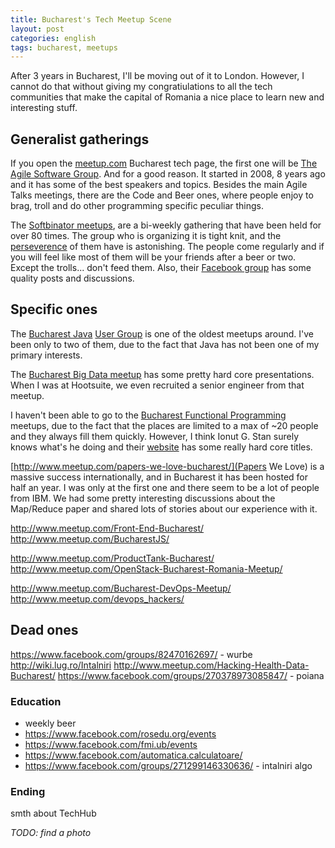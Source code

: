 ```yaml
---
title: Bucharest's Tech Meetup Scene
layout: post
categories: english
tags: bucharest, meetups
---
```


After 3 years in Bucharest, I'll be moving out of it to London. However, I cannot do that without giving my congratiulations to all the tech communities that make the capital of Romania a nice place to learn new and interesting stuff.

## Generalist gatherings

If you open the [meetup.com][0] Bucharest tech page, the first one will be [The Agile Software Group][1]. And for a good reason. It started in 2008, 8 years ago and it has some of the best speakers and topics. Besides the main Agile Talks meetings, there are the Code and Beer ones, where people enjoy to brag, troll and do other programming specific peculiar things.

The [Softbinator meetups][2], are a bi-weekly gathering that have been held for over 80 times. The group who is organizing it is tight knit, and the [perseverence][3] of them have is astonishing. The people come regularly and if you will feel like most of them will be your friends after a beer or two. Except the trolls... don't feed them. Also, their [Facebook group][4] has some quality posts and discussions.

## Specific ones

The [Bucharest Java][5] [User Group][6] is one of the oldest meetups around. I've been only to two of them, due to the fact that Java has not been one of my primary interests.

The [Bucharest Big Data meetup](http://www.meetup.com/Bucharest-Big-Data-Meetup/) has some pretty hard core presentations. When I was at Hootsuite, we even recruited a senior engineer from that meetup.

I haven't been able to go to the [Bucharest Functional Programming](http://www.meetup.com/bucharestfp/) meetups, due to the fact that the places are limited to a max of ~20 people and they always fill them quickly. However, I think Ionut G. Stan surely knows what's he doing and their [website](http://bucharestfp.ro) has some really hard core titles.

[http://www.meetup.com/papers-we-love-bucharest/](Papers We Love) is a massive success internationally, and in Bucharest it has been hosted for half an year. I was only at the first one and there seem to be a lot of people from IBM. We had some pretty interesting discussions about the Map/Reduce paper and shared lots of stories about our experience with it.

http://www.meetup.com/Front-End-Bucharest/
http://www.meetup.com/BucharestJS/

http://www.meetup.com/ProductTank-Bucharest/
http://www.meetup.com/OpenStack-Bucharest-Romania-Meetup/

http://www.meetup.com/Bucharest-DevOps-Meetup/
http://www.meetup.com/devops_hackers/

## Dead ones

https://www.facebook.com/groups/82470162697/ - wurbe
http://wiki.lug.ro/Intalniri
http://www.meetup.com/Hacking-Health-Data-Bucharest/
https://www.facebook.com/groups/270378973085847/ - poiana

### Education

* weekly beer
* https://www.facebook.com/rosedu.org/events
* https://www.facebook.com/fmi.ub/events
* https://www.facebook.com/automatica.calculatoare/
* https://www.facebook.com/groups/271299146330636/ - intalniri algo

### Ending

smth about TechHub

_TODO: find a photo_

[0]: http://www.meetup.com/cities/ro/bucharest/tech/
[1]: http://www.meetup.com/The-Bucharest-Agile-Software-Meetup-Group/
[2]: http://www.meetup.com/Softbinator-Romanian-IT-Community/
[3]: https://www.facebook.com/softbinator/events
[4]: https://www.facebook.com/groups/talks.by.softbinator/
[5]: http://www.meetup.com/Bucharest-Java-User-Group/
[6]: https://bjug.ro
